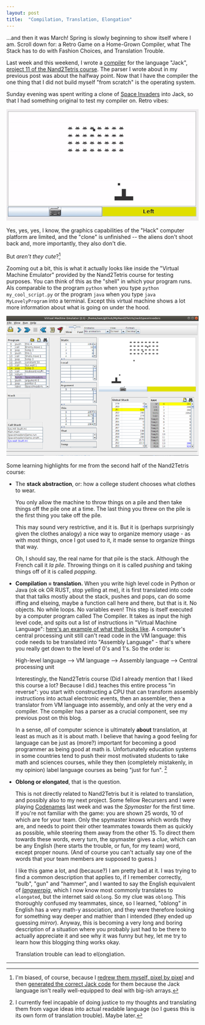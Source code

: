 ```yaml
---
layout: post
title:  "Compilation, Translation, Elongation"
---
```


...and then it was March! Spring is slowly beginning to show itself where I am. Scroll down for: a Retro Game on a Home-Grown Compiler, what The Stack has to do with Fashion Choices, and Translation Trouble.

Last week and this weekend, I wrote a [compiler](https://github.com/mnopqr1/MyNand2Tetris/tree/master/Compiler) for the language "Jack", [project 11 of the Nand2Tetris course](https://www.nand2tetris.org/project11). The parser I wrote about in my previous post was about the halfway point. Now that I have the compiler the one thing that I did not build myself "from scratch" is the operating system. 

Sunday evening was spent writing a clone of [Space Invaders](https://github.com/mnopqr1/MyNand2Tetris/tree/master/JackSpaceInvaders) into Jack, so that I had something original to test my compiler on. Retro vibes:

![Sunday Space Invaders](/assets/jackspace.gif)

Yes, yes, yes, I know, the graphics capabilities of the "Hack" computer platform are limited, and the "clone" is unfinished -- the aliens don't shoot back and, more importantly, they also don't die. 

But *aren't they cute*?[^1] 

Zooming out a bit, this is what it actually looks like inside the "Virtual Machine Emulator" provided by the Nand2Tetris course for testing purposes. You can think of this as the "shell" in which your program runs. Als comparable to the program `python` when you type `python my_cool_script.py` or the program `java` when you type `java MyLovelyProgram` into a terminal. Except this virtual machine shows a lot more information about what is going on under the hood.

![VM Emulator](/assets/vmemscreen.png)

Some learning highlights for me from the second half of the Nand2Tetris course:

* The **stack abstraction**, or: how a college student chooses what clothes to wear. 

    You only allow the machine to throw things on a pile and then take things off the pile one at a time. The last thing you threw on the pile is the first thing you take off the pile. 

    This may sound very restrictive, and it is. But it is (perhaps surprisingly given the clothes analogy) a nice way to organize memory usage - as with most things, once I got used to it, it made sense to organize things that way.

    Oh, I should say, the real name for that pile is the stack. Although the French call it *la pile*. Throwing things on it is called *pushing* and taking things off of it is called *popping*.

* **Compilation = translation.** When you write high level code in Python or Java (ok ok OR RUST, stop yelling at me), it is first translated into code that that talks mostly about the stack, pushes and pops, can do some iffing and elseing, maybe a function call here and there, but that is it. No objects. No while loops. No variables even! This step is itself executed by a computer program called The Compiler. It takes as input the high level code, and spits out a list of instructions in "Virtual Machine Language": [here's an example of what that looks like](https://github.com/mnopqr1/MyNand2Tetris/blob/master/JackSpaceInvaders/SpaceInvadersGame.vm). A computer's central processing unit still can't read code in the VM language: this code needs to be translated into "Assembly Language" - that's where you really get down to the level of 0's and 1's. So the order is:

    High-level language --> VM language --> Assembly language --> Central processing unit

    Interestingly, the Nand2Tetris course (Did I already mention that I liked this course a lot? Because I did.) teaches this entire process "in reverse": you start with constructing a CPU that can transform assembly instructions into actual electronic events, then an assembler, then a translator from VM language into assembly, and only at the very end a compiler. The compiler has a parser as a crucial component, see my previous post on this blog.

    In a sense, *all* of computer science is ultimately **about** translation, at least as much as it is about math. I believe that having a good feeling for language can be just as (more?) important for becoming a good programmer as being good at math is. Unfortunately education systems in some countries tend to push their most motivated students to take math and sciences courses, while they then (completely mistakenly, in my opinion) label language courses as being "just for fun". [^2]

* **Oblong or elongated**, that is the question.

    This is not directly related to Nand2Tetris but it is related to translation, and possibly also to my next project. Some fellow Recursers and I were playing [Codenames](https://codenames.game) last week and was the *Spymaster* for the first time. If you're not familiar with the game: you are shown 25 words, 10 of which are for your team. Only the spymaster knows which words they are, and needs to point their other teammates towards them as quickly as possible, while steering them away from the other 15. To direct them towards these words, every turn, the spymaster gives a *clue*, which can be any English (here starts the trouble, or fun, for my team) word, except proper nouns. (And of course you can't actually say one of the words that your team members are supposed to guess.)

    I like this game a lot, and (because?) I am pretty bad at it. I was trying to find a common description that applies to, if I remember correctly, "bulb", "gun" and "hammer", and I wanted to say the English equivalent of *[langwerpig](https://www.deepl.com/translator#nl/en/langwerpig)*, which I now know most commonly translates to `elongated`, but the internet said `oblong`. So my clue was `oblong`. This thoroughly confused my teammates, since, so I learned, "oblong" in English has a very math-y association, and they were therefore looking for something way deeper and mathier than I intended (they ended up guessing *mirror*). Anyway, this is becoming a very long and boring description of a situation where you probably just had to be there to actually appreciate it and see why it was funny but hey, let me try to learn how this blogging thing works okay.

    Translation trouble can lead to el(ong)ation.

---





[^1]: I'm biased, of course, because I [redrew them myself, pixel by pixel](https://github.com/mnopqr1/MyNand2Tetris/blob/master/JackSpaceInvaders/alienpixel.dat) and then [generated the correct Jack code](https://github.com/mnopqr1/MyNand2Tetris/blob/master/JackSpaceInvaders/generatedrawcode.py) for them because the Jack language isn't really well-equipped to deal with big-ish arrays.

[^2]: I currently feel incapable of doing justice to my thoughts and translating them from vague ideas into actual readable language (so I guess this is its own form of translation trouble). Maybe later.